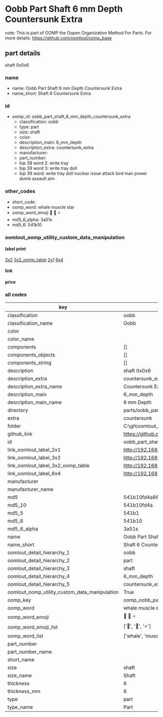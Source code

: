 # Oobb Part Shaft 6 mm Depth Countersunk Extra  

note: This is part of OOMP the Oopen Organization Method For Parts. For more details: https://github.com/oomlout/oomp_base

##  part details
  



shaft 0x0x6



### name
* name: Oobb Part Shaft 6 mm Depth Countersunk Extra
* name_short: Shaft 6 Countersunk Extra
### id
* oomp_id: oobb_part_shaft_6_mm_depth_countersunk_extra
  * classification: oobb
  * type: part
  * size: shaft
  * color: 
  * description_main: 6_mm_depth
  * description_extra: countersunk_extra
  * manufacturer: 
  * part_number: 
  * bip 39 word 2: write tray
  * bip 39 word 3: write tray doll
  * bip 39 word: write tray doll nuclear issue attack bird man power dumb assault aim

### other_codes
* short_code: 
* oomp_word: whale muscle star
* oomp_word_emoji :whale: :muscle: :star:
* md5_6_alpha: 3a51s
* md5_6: 541b10






### oomlout_oomp_utility_custom_data_manipulation
#### label print
[3x2](http://192.168.1.245:1112/?label=oomp%203a51s)
[3x2_oomp_table](http://192.168.1.108:1112/?label=oomp%203a51s)
[2x1](http://192.168.1.242:1112/?label=oomp%203a51s)
[6x4](http://192.168.1.55:1112/?label=oomp%203a51s)    

#### link

                              

#### price







### all codes 
| key | value |  
| --- | --- |  
| classification | oobb |  
| classification_name | Oobb |  
| color |  |  
| color_name |  |  
| components | [] |  
| components_objects | [] |  
| components_string | [] |  
| description | shaft 0x0x6 |  
| description_extra | countersunk_extra |  
| description_extra_name | Countersunk Extra |  
| description_main | 6_mm_depth |  
| description_main_name | 6 mm Depth |  
| directory | parts/oobb_part_shaft_6_mm_depth_countersunk_extra |  
| extra | countersunk |  
| folder | C:\gh\oomlout_oobb_version_4_generated_parts\things\oobb_part_shaft_6_mm_depth_countersunk_extra |  
| github_link | https://github.com/oomlout/oomlout_oomp_part_src/tree/main/parts/oobb_part_shaft_6_mm_depth_countersunk_extra |  
| id | oobb_part_shaft_6_mm_depth_countersunk_extra |  
| link_oomlout_label_2x1 | http://192.168.1.242:1112/?label=oomp%203a51s |  
| link_oomlout_label_3x2 | http://192.168.1.245:1112/?label=oomp%203a51s |  
| link_oomlout_label_3x2_oomp_table | http://192.168.1.108:1112/?label=oomp%203a51s |  
| link_oomlout_label_6x4 | http://192.168.1.55:1112/?label=oomp%203a51s |  
| manufacturer |  |  
| manufacturer_name |  |  
| md5 | 541b10fd4a86c2d039bb59748179eff4 |  
| md5_10 | 541b10fd4a |  
| md5_5 | 541b1 |  
| md5_6 | 541b10 |  
| md5_6_alpha | 3a51s |  
| name | Oobb Part Shaft 6 mm Depth Countersunk Extra |  
| name_short | Shaft 6 Countersunk Extra |  
| oomlout_detail_hierarchy_1 | oobb |  
| oomlout_detail_hierarchy_2 | part |  
| oomlout_detail_hierarchy_3 | shaft |  
| oomlout_detail_hierarchy_4 | 6_mm_depth |  
| oomlout_detail_hierarchy_5 | countersunk_extra |  
| oomlout_oomp_utility_custom_data_manipulation | True |  
| oomp_key | oomp_oobb_part_shaft_6_mm_depth_countersunk_extra |  
| oomp_word | whale muscle star |  
| oomp_word_emoji | :whale: :muscle: :star: |  
| oomp_word_emoji_list | [':whale:', ':muscle:', ':star:'] |  
| oomp_word_list | ['whale', 'muscle', 'star'] |  
| part_number |  |  
| part_number_name |  |  
| short_name |  |  
| size | shaft |  
| size_name | Shaft |  
| thickness | 6 |  
| thickness_mm | 6 |  
| type | part |  
| type_name | Part |  

